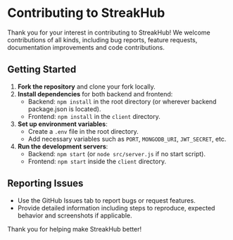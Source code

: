 # Contributing to StreakHub

Thank you for your interest in contributing to StreakHub! We welcome contributions of all kinds, including bug reports, feature requests, documentation improvements and code contributions.

## Getting Started

1. **Fork the repository** and clone your fork locally.
2. **Install dependencies** for both backend and frontend:
   - Backend: `npm install` in the root directory (or wherever backend package.json is located).
   - Frontend: `npm install` in the `client` directory.
3. **Set up environment variables**:
   - Create a `.env` file in the root directory.
   - Add necessary variables such as `PORT`, `MONGODB_URI`, `JWT_SECRET`, etc.
4. **Run the development servers**:
   - Backend: `npm start` (or `node src/server.js` if no start script).
   - Frontend: `npm start` inside the `client` directory.

## Reporting Issues

- Use the GitHub Issues tab to report bugs or request features.
- Provide detailed information including steps to reproduce, expected behavior and screenshots if applicable.

Thank you for helping make StreakHub better!